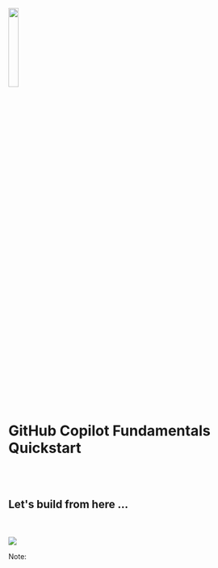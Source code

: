 <br>

<img width="20%" src="images/github/copilot-enterprise.png">

# GitHub Copilot Fundamentals Quickstart

<br><br>
## Let's build from here ...

<br><br>
<img style="max-width: 100%; max-height: 100%;" src="images/meeting.png">

<!-- Add some speaker notes -->
Note: 
